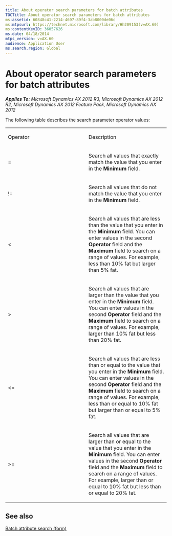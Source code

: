 ```yaml
---
title: About operator search parameters for batch attributes
TOCTitle: About operator search parameters for batch attributes
ms:assetid: 60848c41-2214-4697-89f4-3ab8000de06c
ms:mtpsurl: https://technet.microsoft.com/library/Hh209153(v=AX.60)
ms:contentKeyID: 36057626
ms.date: 04/18/2014
mtps_version: v=AX.60
audience: Application User
ms.search.region: Global
---
```


# About operator search parameters for batch attributes 


_**Applies To:** Microsoft Dynamics AX 2012 R3, Microsoft Dynamics AX 2012 R2, Microsoft Dynamics AX 2012 Feature Pack, Microsoft Dynamics AX 2012_

The following table describes the search parameter operator values:

<table>
<colgroup>
<col style="width: 50%" />
<col style="width: 50%" />
</colgroup>
<tbody>
<tr class="odd">
<td><p>Operator</p></td>
<td><p>Description</p></td>
</tr>
<tr class="even">
<td><p>=</p></td>
<td><p>Search all values that exactly match the value that you enter in the <strong>Minimum</strong> field.</p></td>
</tr>
<tr class="odd">
<td><p>!=</p></td>
<td><p>Search all values that do not match the value that you enter in the <strong>Minimum</strong> field.</p></td>
</tr>
<tr class="even">
<td><p>&lt;</p></td>
<td><p>Search all values that are less than the value that you enter in the <strong>Minimum</strong> field. You can enter values in the second <strong>Operator</strong> field and the <strong>Maximum</strong> field to search on a range of values. For example, less than 10% fat but larger than 5% fat.</p></td>
</tr>
<tr class="odd">
<td><p>&gt;</p></td>
<td><p>Search all values that are larger than the value that you enter in the <strong>Minimum</strong> field. You can enter values in the second <strong>Operator</strong> field and the <strong>Maximum</strong> field to search on a range of values. For example, larger than 10% fat but less than 20% fat.</p></td>
</tr>
<tr class="even">
<td><p>&lt;=</p></td>
<td><p>Search all values that are less than or equal to the value that you enter in the <strong>Minimum</strong> field. You can enter values in the second <strong>Operator</strong> field and the <strong>Maximum</strong> field to search on a range of values. For example, less than or equal to 10% fat but larger than or equal to 5% fat.</p></td>
</tr>
<tr class="odd">
<td><p>&gt;=</p></td>
<td><p>Search all values that are larger than or equal to the value that you enter in the <strong>Minimum</strong> field. You can enter values in the second <strong>Operator</strong> field and the <strong>Maximum</strong> field to search on a range of values. For example, larger than or equal to 10% fat but less than or equal to 20% fat.</p></td>
</tr>
</tbody>
</table>


## See also

[Batch attribute search (form)](https://technet.microsoft.com/library/hh242819\(v=ax.60\))

  


